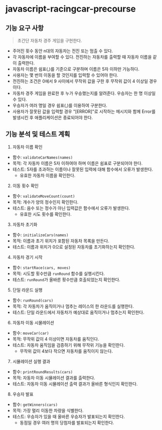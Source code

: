 # javascript-racingcar-precourse

## 기능 요구 사항
>
> 초간단 자동차 경주 게임을 구현한다.

- 주어진 횟수 동안 n대의 자동차는 전진 또는 멈출 수 있다.
- 각 자동차에 이름을 부여할 수 있다. 전진하는 자동차를 출력할 때 자동차 이름을 같이 출력한다.
- 자동차 이름은 쉼표(,)를 기준으로 구분하며 이름은 5자 이하만 가능하다.
- 사용자는 몇 번의 이동을 할 것인지를 입력할 수 있어야 한다.
- 전진하는 조건은 0에서 9 사이에서 무작위 값을 구한 후 무작위 값이 4 이상일 경우이다.
- 자동차 경주 게임을 완료한 후 누가 우승했는지를 알려준다. 우승자는 한 명 이상일 수 있다.
- 우승자가 여러 명일 경우 쉼표(,)를 이용하여 구분한다.
- 사용자가 잘못된 값을 입력할 경우 "[ERROR]"로 시작하는 메시지와 함께 Error를 발생시킨 후 애플리케이션은 종료되어야 한다.

## 기능 분석 및 테스트 계획

1. 자동차 이름 확인

- 함수: `validateCarNames(names)`
- 목적: 각 자동차 이름은 5자 이하여야 하며 이름은 쉼표로 구분되어야 한다.
- 테스트: 5자를 초과하는 이름이나 잘못된 입력에 대해 함수에서 오류가 발생한다.
  - 유효한 자동차 이름을 확인한다.

2. 이동 횟수 확인

- 함수: `validateMoveCount(count)`
- 목적: 개수가 양의 정수인지 확인한다.
- 테스트: 음수 또는 정수가 아닌 입력값은 함수에서 오류가 발생한다.
  - 유효한 시도 횟수를 확인한다.

3. 자동차 초기화

- 함수: `initializeCars(names)`
- 목적: 이름과 초기 위치가 포함된 자동차 목록을 만든다.
- 테스트: 이름과 위치가 0으로 설정된 자동차를 초기화하는지 확인한다.

4. 자동차 경기 시작

- 함수: `startRace(cars, moves)`
- 목적: 시도할 횟수만큼 `runRound` 함수를 실행시킨다.
- 테스트: `runRound`가 올바른 횟수만큼 호출되었는지 확인한다.

5. 단일 라운드 실행

- 함수: `runRound(cars)`
- 목적: 각 자동차가 움직이거나 멈추는 레이스의 한 라운드를 실행한다.
- 테스트: 단일 라운드에서 자동차가 예상대로 움직이거나 멈추는지 확인한다.
  
6. 자동차 이동 시물레이션

- 함수: `moveCar(car)`
- 목적: 무작위 값이 4 이상이면 자동차를 움직인다.
- 테스트: 자동차 움직임을 검증하기 위해 무작위 기능을 확인한다.
  - 무작위 값이 4보다 작으면 자동차를 움직이지 않는다.

7. 시뮬레이션 실행 결과

- 함수: `printRoundResults(cars)`
- 목적: 자동차 이동 시뮬레이션 결과를 출력한다.
- 테스트: 자동차 이동 시뮬레이션 출력 결과가 올바른 형식인지 확인한다.

8. 우승자 발표

- 함수: `getWinners(cars)`
- 목적: 가장 멀리 이동한 차량을 식별한다.
- 테스트: 우승자가 있을 때 올바른 우승자가 발표되는지 확인한다.
  - 동점일 경우 여러 명의 당첨자를 발표되는지 확인한다.
